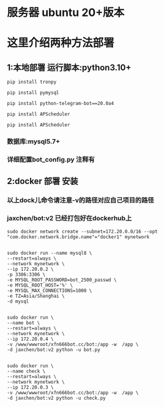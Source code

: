 # 服务器 ubuntu 20+版本

# 这里介绍两种方法部署

## 1:本地部署 运行脚本:python3.10+

```commandline
pip install tronpy
```
```commandline
pip install pymysql
```
```commandline
pip install python-telegram-bot==20.0a4
```
```commandline
pip install APScheduler
```
```commandline
pip install APScheduler
```

### 数据库:mysql5.7+
### 详细配置bot_config.py 注释有


## 2:docker 部署 安装
### 以上dock儿命令请注意-v的路径对应自己项目的路径 
### jaxchen/bot:v2 已经打包好在dockerhub上
```commandline
sudo docker network create --subnet=172.20.0.0/16 --opt "com.docker.network.bridge.name"="docker1" mynetwork
```

```commandline

sudo docker run --name mysql8 \
--restart=always \
--network mynetwork \
--ip 172.20.0.2 \
-p 3306:3306 \
-e MYSQL_ROOT_PASSWORD=bot_2500_passwd \
-e MYSQL_ROOT_HOST='%' \
-e MYSQL_MAX_CONNECTIONS=1000 \
-e TZ=Asia/Shanghai \
-d mysql
```

```commandline

sudo docker run \
--name bot \
--restart=always \
--network mynetwork \
--ip 172.20.0.4 \
-v /www/wwwroot/xfn666bot.cc/bot:/app -w  /app \
-d jaxchen/bot:v2 python -u bot.py
```


```commandline

sudo docker run \
--name check \
--restart=always \
--network mynetwork \
--ip 172.20.0.3 \
-v /www/wwwroot/xfn666bot.cc/bot:/app -w  /app \
-d jaxchen/bot:v2 python -u check.py
```
